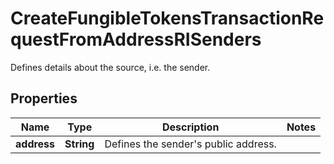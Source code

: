 

# CreateFungibleTokensTransactionRequestFromAddressRISenders

Defines details about the source, i.e. the sender.

## Properties

Name | Type | Description | Notes
------------ | ------------- | ------------- | -------------
**address** | **String** | Defines the sender&#39;s public address. | 




